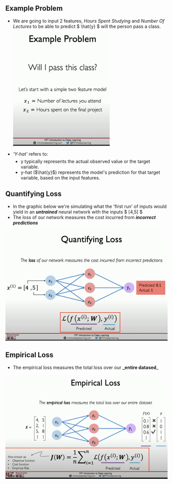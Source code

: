 ## Example Problem

- We are going to input 2 features, _Hours Spent Studying_ and _Number Of Lectures_ to be able to predict $ \hat{y} $ will the person pass a class. <img src="./images/example-prob.png"></img>

- _'Y-hat'_ refers to:
<ul style="margin-left: 1.5rem; margin-top: -0.5rem;">
<li> y typically represents the actual observed value or the target variable.</li>
<li> y-hat ($\hat{y}$) represents the model's prediction for that target variable, based on the input features.</li>
</ul >

## Quantifying Loss

- In the graphic below we're simulating what the 'first run' of inputs would yield in an **_untrained_** neural network with the inputs $ [4,5] $
- The loss of our network measures the cost incurred from **_incorrect predictions_**

![quantifying-loss.png](./images/quantifying-loss.png)

## Empirical Loss

- The empirical loss measures the total loss over our **\_entire datased**\_

![empirical-loss.png](./images/empirical-loss.png)

